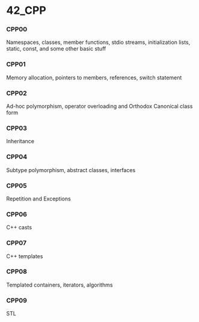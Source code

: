 # 42_CPP

### CPP00
Namespaces, classes, member functions, stdio streams,
initialization lists, static, const, and some other basic stuff

### CPP01
Memory allocation, pointers to members,
references, switch statement

### CPP02
Ad-hoc polymorphism, operator overloading
and Orthodox Canonical class form

### CPP03
Inheritance

### CPP04
Subtype polymorphism, abstract classes, interfaces

### CPP05
Repetition and Exceptions

### CPP06
C++ casts

### CPP07
C++ templates

### CPP08
Templated containers, iterators, algorithms

### CPP09
STL
